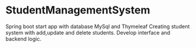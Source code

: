 # StudentManagementSystem
Spring boot start app with database MySql and Thymeleaf
Creating student system with add,update and delete students.
Develop interface and backend logic.
